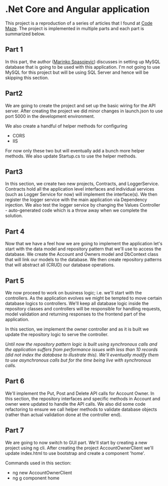 
# .Net Core and Angular application

This project is a reproduction of a series of articles that I found at [Code Maze](https://code-maze.com/net-core-web-development-part1/). The project is implemented in multiple parts and each part is summarized below.

## Part 1
In this part, the author ([Marinko Spasojevic](https://code-maze.com/author/marinko/ "Posts by Marinko Spasojevic")) discusses in setting up MySQL database that is going to be used with this application. I'm not going to use MySQL for this project but will be using SQL Server and hence will be skipping this section.
## Part2
We are going to create the project and set up the basic wiring for the API server.  After creating the project we did minor changes in launch.json to use port 5000 in the development environment. 

We also create a handful of helper methods for configuring

 - CORS
 - IIS

For now only these two but will eventually add a bunch more helper methods.
We also update Startup.cs to use the helper methods.
## Part3

In this section, we create two new projects,  Contracts, and LoggerService. 
Contracts hold all the application level interfaces and individual services (such as Logger Service for now) will implement the interface(s). We then register the logger service with the main application via Dependency injection. 
We also test the logger service by changing the Values Controller - auto-generated code which is a throw away when we complete the solution. 

## Part 4
Now that we have a feel how we are going to implement the application let's start with the data model and repository pattern that we'll use to access the database. 
We create the Account and Owners model and DbContext class that will link our models to the database. We then create repository patterns that will abstract all  (CRUD) our database operations. 

## Part 5
We now proceed to work on business logic; i.e. we'll start with the controllers. As the application evolves we might be tempted to move certain database logics to controllers. We'll keep all database logic inside the repository classes and controllers will be responsible for handling requests, model validation and returning responses to the frontend part of the application.

In this section, we implement the owner controller and as it is built we update the repository logic to serve the controller.

*Until now the repository pattern logic is built using synchronous calls and the application suffers from performance issues with less than 10 records (did not index the database to illustrate this). We'll eventually modify them to use asynchronous calls but for the time being live with synchronous calls.*

## Part 6
We'll implement the Put, Post and Delete API calls for Account Owner. In this section, the repository interfaces and specific methods in Account and owner were updated to handle the API calls. We also did some code refactoring to ensure we call helper methods to validate database objects (rather than actual validation done at the controller end).

## Part 7

We are going to now switch to GUI part. We'll start by creating a new project using ng cli. After creating the project AccountOwnerClient we'll update index.html to use bootstrap and create a component 'home'. 

Commands used in this section:

 - ng new AccountOwnerClient
 - ng g component home

